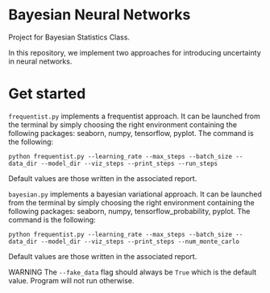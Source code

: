 # Bayesian Neural Networks

Project for Bayesian Statistics Class.

In this repository, we implement two approaches for introducing uncertainty in neural networks.

# Get started

```frequentist.py``` implements a frequentist approach. It can be launched from the terminal by simply choosing the right environment containing the following packages: seaborn, numpy, tensorflow, pyplot. The command is the following:

```python frequentist.py --learning_rate --max_steps --batch_size --data_dir --model_dir --viz_steps --print_steps --run_steps```

Default values are those written in the associated report.


```bayesian.py``` implements a bayesian variational approach. It can be launched from the terminal by simply choosing the right environment containing the following packages: seaborn, numpy, tensorflow_probability, pyplot. The command is the following:

```python frequentist.py --learning_rate --max_steps --batch_size --data_dir --model_dir --viz_steps --print_steps --num_monte_carlo```

Default values are those written in the associated report.

WARNING
The ```--fake_data``` flag should always be ```True``` which is the default value. Program will not run otherwise.
